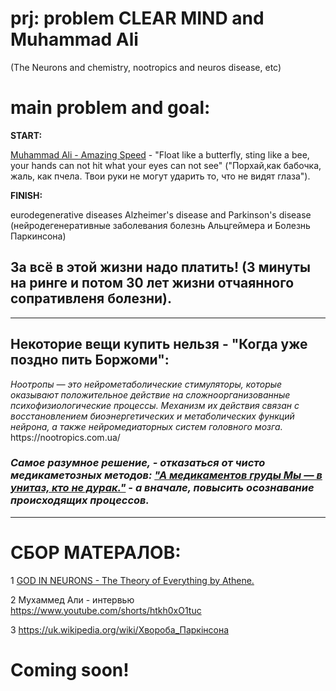 # prj: problem CLEAR MIND and Muhammad Ali  
(The Neurons and chemistry, nootropics and neuros disease, etc) 

<h1> main problem and goal:</h1>

<b>START:</b>

<a href="https://www.youtube.com/watch?v=jkhpZoPOfZI">Muhammad Ali - Amazing Speed</a> - "Float like a butterfly, sting like a bee, your hands can not hit what your eyes can not see" ("Порхай,как бабочка, жаль, как пчела. Твои руки не могут ударить то, что не видят глаза").

<b>FINISH:</b>

eurodegenerative diseases Alzheimer's disease and Parkinson's disease
(нейродегенеративные заболевания болезнь Альцгеймера и Болезнь Паркинсона)

<h2>За всё в этой жизни надо платить!
(3 минуты на ринге и потом 30 лет жизни отчаянного сопративленя болезни).
</h2>
<hr>
<h2>Некоторие вещи купить нельзя - "Когда уже поздно пить Боржоми":</h2>
<i>Ноотропы — это нейрометаболические стимуляторы, которые оказывают положительное действие на сложноорганизованные психофизиологические процессы. Механизм их действия связан с восстановлением биоэнергетических и метаболических функций нейрона, а также нейромедиаторных систем головного мозга.</i>
https://nootropics.com.ua/

<h3><i>Самое разумное решение, - отказаться от чисто медикаметозных методов:
<a href=https://www.youtube.com/watch?v=jsXxQI3ev90>"А медикаментов груды Мы — в унитаз, кто не дурак."</a> - 
а вначале, повысить осознавание происходящих процессов.</i></h3>

<hr>
<h1>СБОР МАТЕРАЛОВ:</h1>

1 <a href="https://www.youtube.com/watch?v=oPEdDcs_8ZQ">GOD IN NEURONS - The Theory of Everything by Athene.</a>

2 Мухаммед Али - интервью  https://www.youtube.com/shorts/htkh0xO1tuc

3 https://uk.wikipedia.org/wiki/Хвороба_Паркінсона

<h1>Coming soon!</h1>
